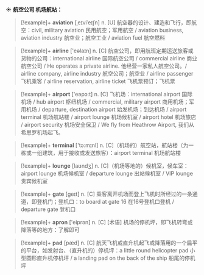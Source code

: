 ☀ <span class="category">**航空公司 机场航站：**</span>
>[!example]+ <span class="vocabulary">**aviation**</span> [ˌeɪviˈeɪʃn]
> <span class="definition">n. [U] 航空器的设计、建造和飞行，即航空：</span>civil, military aviation 民用航空；军用航空 / aviation business, aviation industry 航空业；航空工业 / aviation fuel 航空燃料

>[!example]+ <span class="vocabulary">**airline**</span> ['eəlaɪn] 
> <span class="definition">n. [C] 航空公司，即用航班定期运送旅客或货物的公司：</span>international airline 国际航空公司 / commercial airline 商业航空公司 / He operates a private airline. 他经营一家私人航空公司。/ airline company, airline industry 航空公司；航空业 / airline passenger 飞机乘客 / airline reservation, airline ticket 飞机票预订；飞机票

>[!example]+ <span class="vocabulary">**airport**</span> ['eəpɔ:t] 
> <span class="definition">n. [C] 飞机场：</span>international airport 国际机场 / hub airport 枢纽机场 / commercial, military airport 商用机场；军用机场 / departure, destination airport 始发机场；到达机场 / airport terminal 机场航站楼 / airport lounge 机场候机室 / airport hotel 机场旅店 / airport security 机场安全保卫 / We fly from Heathrow Airport, 我们从希思罗机场起飞。

>[!example]+ <span class="vocabulary">**terminal**</span> ['tə:mɪnl] 
> <span class="definition">n. [C]（机场的）航空站，航站楼（为一栋或一组建筑，用于接收或发送旅客）：</span>airport terminal 机场航站楼

>[!example]+ <span class="vocabulary">**lounge**</span> [laʊndӡ] 
> <span class="definition">n. [C]（机场等地的）候机室，候车室：</span>airport lounge 机场候机室 / departure lounge 出站候机室 / VIP lounge 贵宾候机室

>[!example]+ <span class="vocabulary">**gate**</span> [ɡeɪt] 
> <span class="definition">n. [C] 乘客离开机场而登上飞机时所经过的一条通道，即登机门；登机口：</span>to board at gate 16 在16号登机口登机 / departure gate 登机口

>[!example]+ <span class="vocabulary">**apron**</span> ['eiprən] 
> <span class="definition">n. [C] [术语] 机场的停机坪，即飞机转弯或降落等的地方：</span>了解即可
           
>[!example]+ <span class="vocabulary">**pad**</span> [pæd]
> <span class="definition">n. [C] 航天飞机或直升机起飞或降落用的一个扁平的平台，如发射台、（直升机的）停机坪：</span>a little round helicopter pad 小型圆形直升机停机坪 / a landing pad on the back of the ship 船尾的停机坪